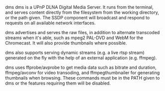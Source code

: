 dms
dms is a UPnP DLNA Digital Media Server. It runs from the terminal, and serves content directly from the filesystem from the working directory, or the path given. The SSDP component will broadcast and respond to requests on all available network interfaces.

dms advertises and serves the raw files, in addition to alternate transcoded streams when it's able, such as mpeg2 PAL-DVD and WebM for the Chromecast. It will also provide thumbnails where possible.

dms also supports serving dynamic streams (e.g. a live rtsp stream) generated on the fly with the help of an external application (e.g. ffmpeg).

dms uses ffprobe/avprobe to get media data such as bitrate and duration, ffmpeg/avconv for video transoding, and ffmpegthumbnailer for generating thumbnails when browsing. These commands must be in the PATH given to dms or the features requiring them will be disabled.